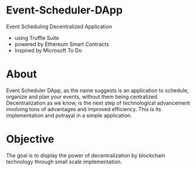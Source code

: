 # Event-Scheduler-DApp
Event Scheduling Decentralized Application 
* using Truffle Suite 
* powered by Ethereum Smart Contracts
* Inspired by Microsoft To Do

# About
Event Scheduler DApp, as the name suggests is an application to schedule, organize and plan your events, without them being centralized. Decentralization as we know, is the next step of technological advancement involving tons of advantages and improved efficiency.
This is its implementation and potrayal in a simple application.

# Objective
The goal is to display the power of decentralization by blockchain technology through small scale implementation.

